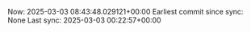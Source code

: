 Now: 2025-03-03 08:43:48.029121+00:00 Earliest commit since sync: None Last sync: 2025-03-03 00:22:57+00:00
